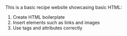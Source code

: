 This is a basic recipe website showcasing basic HTML:
1. Create HTML boilerplate
2. Insert elements such as links and images
3. Use tags and attributes correctly